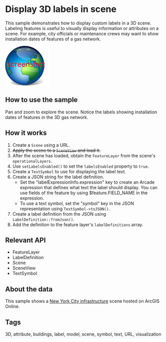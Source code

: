 # Display 3D labels in scene

This sample demonstrates how to display custom labels in a 3D scene.
Labeling features is useful to visually display information or attributes on a scene. For example, city officials or maintenance crews may want to show installation dates of features of a gas network.

![](screenshot.png)

## How to use the sample
Pan and zoom to explore the scene. Notice the labels showing installation dates of features in the 3D gas network.

## How it works
1. Create a `Scene` using a URL.
2. ~~Apply the scene to a `SceneView` and load it.~~
3. After the scene has loaded, obtain the `FeatureLayer` from the scene's `operationalLayers`.
4. Use `setLabelsEnabled()` to set the `labelsEnabled` property to `true`.
5. Create a `TextSymbol` to use for displaying the label text.
6. Create a JSON string for the label definition.
    * Set the "labelExpressionInfo.expression" key to create an Arcade expression that defines what text the label should display. You can use fields of the feature by using $feature.FIELD_NAME in the expression.
    * To use a text symbol, set the "symbol" key in the JSON representation using `TextSymbol->toJSON()`.
7. Create a label definition from the JSON using `LabelDefinition::fromJson()`.
8. Add the definition to the feature layer's `labelDefinitions` array.

## Relevant API

* FeatureLayer
* LabelDefinition
* Scene
* SceneView
* TextSymbol

## About the data

This sample shows a [New York City infrastructure](https://www.arcgis.com/home/item.html?id=850dfee7d30f4d9da0ebca34a533c169) scene hosted on ArcGIS Online.

## Tags

3D, attribute, buildings, label, model, scene, symbol, text, URL, visualization

